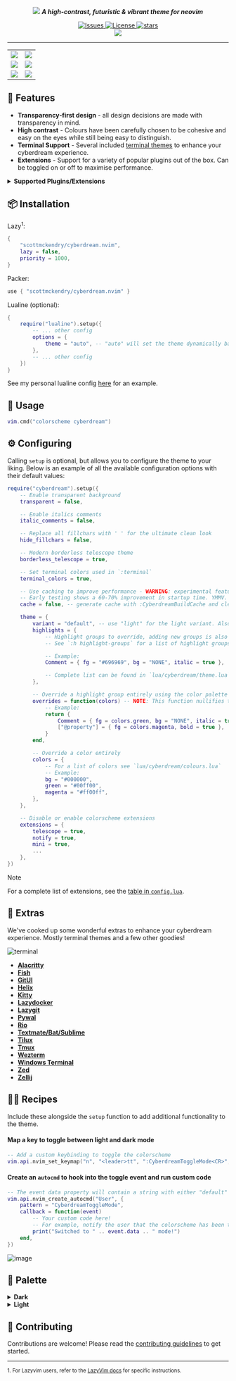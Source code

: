 <p align="center">
    <img src="https://github.com/scottmckendry/cyberdream.nvim/assets/39483124/e758f47a-32eb-4eac-a008-eb59272badef">
    <b><i>A high-contrast, futuristic & vibrant theme for neovim</i></b>
</p>

<p align="center">
    <a href="https://github.com/scottmckendry/cyberdream.nvim/issues">
        <img alt="Issues" src="https://img.shields.io/github/issues/scottmckendry/cyberdream.nvim?style=for-the-badge&logo=github&color=%23ffbd5e">
    </a>
    <a href="https://github.com/scottmckendry/cyberdream.nvim/blob/main/LICENSE">
        <img alt="License" src="https://img.shields.io/github/license/scottmckendry/cyberdream.nvim?style=for-the-badge&logo=github&color=%235ef1ff">
    </a>
    <a href="https://github.com/scottmckendry/cyberdream.nvim/stars">
        <img alt="stars" src="https://img.shields.io/github/stars/scottmckendry/cyberdream.nvim?style=for-the-badge&logo=github&color=%23bd5eff">
    </a>
    <br>
    <a href="https://dotfyle.com/plugins/scottmckendry/cyberdream.nvim">
        <img src="https://dotfyle.com/plugins/scottmckendry/cyberdream.nvim/shield?style=for-the-badge" />
    </a>
</p>

<hr>

<table align="center">
    <tr>
        <td>
            <img src="https://github.com/scottmckendry/cyberdream.nvim/assets/39483124/f9dc6523-f458-48df-8837-09d5c131a5c7">
        </td>
        <td>
            <img src="https://github.com/scottmckendry/cyberdream.nvim/assets/39483124/0a0595a9-4d4d-4fc3-9bb3-dab2eb3b3e04"
        </td>
    </tr>
    <tr>
        <td>
            <img src="https://github.com/scottmckendry/cyberdream.nvim/assets/39483124/ac6f5b6e-458b-4087-bbe3-745c1033cfb0"
        </td>
        <td>
            <img src="https://github.com/scottmckendry/cyberdream.nvim/assets/39483124/e7721a7d-26a9-4bcb-b72b-18c44defd7c6"
        </td>
    </tr>
    <tr>
        <td>
            <img src="https://github.com/scottmckendry/cyberdream.nvim/assets/39483124/18c40e4c-e1f7-40c6-be82-f82c011338bd"
        </td>
        <td>
            <img src="https://github.com/scottmckendry/cyberdream.nvim/assets/39483124/80def4be-476e-4f1d-9e2a-cd141264fecd"
        </td>
    </tr>
</table>

## 🚀 Features

-   **Transparency-first design** - all design decisions are made with transparency in mind.
-   **High contrast** - Colours have been carefully chosen to be cohesive and easy on the eyes while still being easy to distinguish.
-   **Terminal Support** - Several included [terminal themes](#-extras) to enhance your cyberdream experience.
-   **Extensions** - Support for a variety of popular plugins out of the box. Can be toggled on or off to maximise performance.

<details>
    <summary><b>Supported Plugins/Extensions</b></summary>

| Plugin                                                                          | Highlights                                                             |
| ------------------------------------------------------------------------------- | ---------------------------------------------------------------------- |
| [alpha-nvim](https://github.com/goolord/alpha-nvim)                             | [alpha](lua/cyberdream/extensions/alpha.lua)                           |
| [dashboard-nvim](https://github.com/nvimdev/dashboard-nvim)                     | [dashboard](lua/cyberdream/extensions/dashboard.lua)                   |
| [fzf-lua](https://github.com/ibhagwan/fzf-lua)                                  | [fzf](lua/cyberdream/extensions/fzf.lua)                               |
| [gitsigns.nvim](https://github.com/lewis6991/gitsigns.nvim)                     | [gitsigns](lua/cyberdream/extensions/gitsigns.lua)                     |
| [grapple.nvim](https://github.com/cbochs/grapple.nvim)                          | [grapple](lua/cyberdream/extensions/grapple.lua)                       |
| [gitpad.nvim](https://github.com/yujinyuz/gitpad.nvim)                          | [gitpad](lua/cyberdream/extensions/gitpad.lua)                         |
| [heirline-components.nvim](https://github.com/Zeioth/heirline-components.nvim)  | [heirline](lua/cyberdream/extensions/heirline.lua)                     |
| [hop.nvim](https://github.com/phaazon/hop.nvim)                                 | [hop](lua/cyberdream/extensions/hop.lua)                               |
| [indent-blankline.nvim](https://github.com/lukas-reineke/indent-blankline.nvim) | [indentblankline](lua/cyberdream/extensions/indentblankline.lua)       |
| [kubectl.nvim](https://github.com/ramilito/kubectl.nvim)                        | [kubectl](lua/cyberdream/extensions/kubectl.lua)                       |
| [lazy.nvim](https://github.com/folke/lazy.nvim)                                 | [lazy](lua/cyberdream/extensions/lazy.lua)                             |
| [leap.nvim](https://github.com/ggandor/leap.nvim)                               | [leap](lua/cyberdream/extensions/leap.lua)                             |
| [lualine.nvim](https://github.com/nvim-lualine/lualine.nvim)                    | [lualine](lua/cyberdream/extensions/lualine.lua)                       |
| [markdown.nvim](https://github.com/MeanderingProgrammer/markdown.nvim)          | [markdown](lua/cyberdream/extensions/markdown.lua)                     |
| [markview.nvim](https://github.com/OXY2DEV/markview.nvim)                       | [markview](lua/cyberdream/extensions/markview.lua)                     |
| [mini.nvim](https://github.com/echasnovski/mini.nvim)                           | [mini](lua/cyberdream/extensions/mini.lua)                             |
| [noice.nvim](https://github.com/folke/noice.nvim)                               | [noice](lua/cyberdream/extensions/noice.lua)                           |
| [nvim-cmp](https://github.com/hrsh7th/nvim-cmp)                                 | [cmp](lua/cyberdream/extensions/cmp.lua)                               |
| [nvim-notify](https://github.com/rcarriga/nvim-notify)                          | [notify](lua/cyberdream/extensions/notify.lua)                         |
| [nvim-treesitter](https://github.com/nvim-treesitter/nvim-treesitter)           | [treesitter](lua/cyberdream/extensions/treesitter.lua)                 |
| [rainbow-delimiters.nvim](https://github.com/HiPhish/rainbow-delimiters.nvim)   | [rainbow_delimiters](lua/cyberdream/extensions/rainbow_delimiters.lua) |
| [telescope.nvim](https://github.com/nvim-telescope/telescope.nvim)              | [telescope](lua/cyberdream/extensions/telescope.lua)                   |
| [which-key.nvim](https://github.com/folke/which-key.nvim)                       | [whichkey](lua/cyberdream/extensions/whichkey.lua)                     |

</details>

## 📦 Installation

Lazy<sup>1</sup>:

```lua
{
    "scottmckendry/cyberdream.nvim",
    lazy = false,
    priority = 1000,
}
```

Packer:

```lua
use { "scottmckendry/cyberdream.nvim" }
```

Lualine (optional):

```lua
{
    require("lualine").setup({
        -- ... other config
        options = {
            theme = "auto", -- "auto" will set the theme dynamically based on the colorscheme
        },
        -- ... other config
    })
}
```

See my personal lualine config [here](https://github.com/scottmckendry/Windots/blob/main/nvim/lua/plugins/lualine.lua) for an example.

## 🚀 Usage

```lua
vim.cmd("colorscheme cyberdream")
```

## ⚙️ Configuring

Calling `setup` is optional, but allows you to configure the theme to your liking.
Below is an example of all the available configuration options with their default values:

```lua
require("cyberdream").setup({
    -- Enable transparent background
    transparent = false,

    -- Enable italics comments
    italic_comments = false,

    -- Replace all fillchars with ' ' for the ultimate clean look
    hide_fillchars = false,

    -- Modern borderless telescope theme
    borderless_telescope = true,

    -- Set terminal colors used in `:terminal`
    terminal_colors = true,

    -- Use caching to improve performance - WARNING: experimental feature - expect the unexpected!
    -- Early testing shows a 60-70% improvement in startup time. YMMV. Disables dynamic light/dark theme switching.
    cache = false, -- generate cache with :CyberdreamBuildCache and clear with :CyberdreamClearCache

    theme = {
        variant = "default", -- use "light" for the light variant. Also accepts "auto" to set dark or light colors based on the current value of `vim.o.background`
        highlights = {
            -- Highlight groups to override, adding new groups is also possible
            -- See `:h highlight-groups` for a list of highlight groups or run `:hi` to see all groups and their current values

            -- Example:
            Comment = { fg = "#696969", bg = "NONE", italic = true },

            -- Complete list can be found in `lua/cyberdream/theme.lua`
        },

        -- Override a highlight group entirely using the color palette
        overrides = function(colors) -- NOTE: This function nullifies the `highlights` option
            -- Example:
            return {
                Comment = { fg = colors.green, bg = "NONE", italic = true },
                ["@property"] = { fg = colors.magenta, bold = true },
            }
        end,

        -- Override a color entirely
        colors = {
            -- For a list of colors see `lua/cyberdream/colours.lua`
            -- Example:
            bg = "#000000",
            green = "#00ff00",
            magenta = "#ff00ff",
        },
    },

    -- Disable or enable colorscheme extensions
    extensions = {
        telescope = true,
        notify = true,
        mini = true,
        ...
    },
})
```

> [!NOTE]
> For a complete list of extensions, see the [table in `config.lua`](lua/cyberdream/config.lua).

## 🎁 Extras

We've cooked up some wonderful extras to enhance your cyberdream experience. Mostly terminal themes and a few other goodies!

![terminal](https://github.com/scottmckendry/cyberdream.nvim/assets/39483124/b6727dd0-cd45-4f6c-94cd-92fb0dadcfae)

-   **[Alacritty](extras/alacritty/)**
-   **[Fish](extras/fish/)**
-   **[GitUI](extras/gitui/)**
-   **[Helix](extras/helix/)**
-   **[Kitty](extras/kitty/)**
-   **[Lazydocker](extras/lazydocker/)**
-   **[Lazygit](extras/lazygit/)**
-   **[Pywal](extras/pywal/)**
-   **[Rio](extras/rio/)**
-   **[Textmate/Bat/Sublime](extras/textmate/)**
-   **[Tilux](extras/tilux/)**
-   **[Tmux](extras/tmux/)**
-   **[Wezterm](extras/wezterm/)**
-   **[Windows Terminal](extras/windowsterminal/)**
-   **[Zed](extras/zed/)**
-   **[Zellij](extras/zellij/)**

## 🧑‍🍳 Recipes

Include these alongside the `setup` function to add additional functionality to the theme.

#### Map a key to toggle between light and dark mode

```lua
-- Add a custom keybinding to toggle the colorscheme
vim.api.nvim_set_keymap("n", "<leader>tt", ":CyberdreamToggleMode<CR>", { noremap = true, silent = true })
```

#### Create an `autocmd` to hook into the toggle event and run custom code

```lua
-- The event data property will contain a string with either "default" or "light" respectively
vim.api.nvim_create_autocmd("User", {
    pattern = "CyberdreamToggleMode",
    callback = function(event)
        -- Your custom code here!
        -- For example, notify the user that the colorscheme has been toggled
        print("Switched to " .. event.data .. " mode!")
    end,
})
```

![image](https://github.com/scottmckendry/cyberdream.nvim/assets/39483124/c0188d60-d62b-4a15-965d-a19757c484e6)

## 🎨 Palette

<details>
<summary><b>Dark</b></summary>

| 🖌                                                        | Hex       | Color       |
| --------------------------------------------------------- | --------- | ----------- |
| ![#16181a](https://place-hold.it/15/16181a/16181a?text=+) | `#16181a` | bg          |
| ![#1e2124](https://place-hold.it/15/1e2124/1e2124?text=+) | `#1e2124` | bgAlt       |
| ![#3c4048](https://place-hold.it/15/3c4048/3c4048?text=+) | `#3c4048` | bgHighlight |
| ![#ffffff](https://place-hold.it/15/ffffff/ffffff?text=+) | `#ffffff` | fg          |
| ![#7b8496](https://place-hold.it/15/7b8496/7b8496?text=+) | `#7b8496` | grey        |
| ![#5ea1ff](https://place-hold.it/15/5ea1ff/5ea1ff?text=+) | `#5ea1ff` | blue        |
| ![#5eff6c](https://place-hold.it/15/5eff6c/5eff6c?text=+) | `#5eff6c` | green       |
| ![#5ef1ff](https://place-hold.it/15/5ef1ff/5ef1ff?text=+) | `#5ef1ff` | cyan        |
| ![#ff6e5e](https://place-hold.it/15/ff6e5e/ff6e5e?text=+) | `#ff6e5e` | red         |
| ![#f1ff5e](https://place-hold.it/15/f1ff5e/f1ff5e?text=+) | `#f1ff5e` | yellow      |
| ![#ff5ef1](https://place-hold.it/15/ff5ef1/ff5ef1?text=+) | `#ff5ef1` | magenta     |
| ![#ff5ea0](https://place-hold.it/15/ff5ea0/ff5ea0?text=+) | `#ff5ea0` | pink        |
| ![#ffbd5e](https://place-hold.it/15/ffbd5e/ffbd5e?text=+) | `#ffbd5e` | orange      |
| ![#bd5eff](https://place-hold.it/15/bd5eff/bd5eff?text=+) | `#bd5eff` | purple      |

</details>

<details>
<summary><b>Light</b></summary>

| 🖌                                                        | Hex       | Color       |
| --------------------------------------------------------- | --------- | ----------- |
| ![#ffffff](https://place-hold.it/15/ffffff/ffffff?text=+) | `#ffffff` | bg          |
| ![#eaeaea](https://place-hold.it/15/eaeaea/eaeaea?text=+) | `#eaeaea` | bgAlt       |
| ![#acacac](https://place-hold.it/15/acacac/acacac?text=+) | `#acacac` | bgHighlight |
| ![#16181a](https://place-hold.it/15/16181a/16181a?text=+) | `#16181a` | fg          |
| ![#7b8496](https://place-hold.it/15/7b8496/7b8496?text=+) | `#7b8496` | grey        |
| ![#0057d1](https://place-hold.it/15/0057d1/0057d1?text=+) | `#0057d1` | blue        |
| ![#008b0c](https://place-hold.it/15/008b0c/008b0c?text=+) | `#008b0c` | green       |
| ![#008c99](https://place-hold.it/15/008c99/008c99?text=+) | `#008c99` | cyan        |
| ![#d11500](https://place-hold.it/15/d11500/d11500?text=+) | `#d11500` | red         |
| ![#997b00](https://place-hold.it/15/997b00/997b00?text=+) | `#997b00` | yellow      |
| ![#d100bf](https://place-hold.it/15/d100bf/d100bf?text=+) | `#d100bf` | magenta     |
| ![#f40064](https://place-hold.it/15/f40064/f40064?text=+) | `#f40064` | pink        |
| ![#d17c00](https://place-hold.it/15/d17c00/d17c00?text=+) | `#d17c00` | orange      |
| ![#a018ff](https://place-hold.it/15/a018ff/a018ff?text=+) | `#a018ff` | purple      |

</details>

## 🤝 Contributing

Contributions are welcome! Please read the [contributing guidelines](CONTRIBUTING.md) to get started.

<hr>

<sub>1. For Lazyvim users, refer to the [LazyVim docs](http://www.lazyvim.org/plugins/colorscheme) for specific instructions.</sub>
